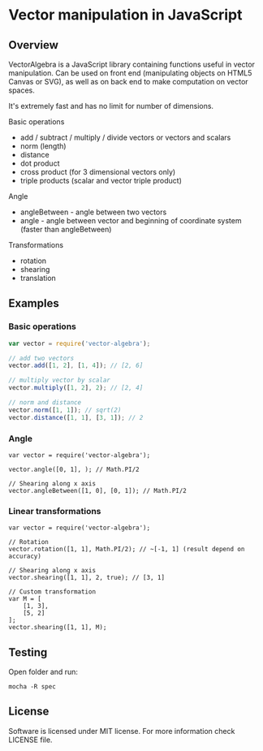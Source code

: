 # Vector manipulation in JavaScript

## Overview

VectorAlgebra is a JavaScript library containing functions useful in vector manipulation.
Can be used on front end (manipulating objects on HTML5 Canvas or SVG),
as well as on back end to make computation on vector spaces.

It's extremely fast and has no limit for number of dimensions.

Basic operations
* add / subtract / multiply / divide vectors or vectors and scalars
* norm (length)
* distance
* dot product
* cross product (for 3 dimensional vectors only)
* triple products (scalar and vector triple product)

Angle
* angleBetween - angle between two vectors
* angle - angle between vector and beginning of coordinate system (faster than angleBetween)

Transformations
* rotation
* shearing
* translation

## Examples

### Basic operations
```js
var vector = require('vector-algebra');

// add two vectors
vector.add([1, 2], [1, 4]); // [2, 6]

// multiply vector by scalar
vector.multiply([1, 2], 2); // [2, 4]

// norm and distance
vector.norm([1, 1]); // sqrt(2)
vector.distance([1, 1], [3, 1]); // 2
```

### Angle

```
var vector = require('vector-algebra');

vector.angle([0, 1], ); // Math.PI/2

// Shearing along x axis
vector.angleBetween([1, 0], [0, 1]); // Math.PI/2
```

### Linear transformations

```
var vector = require('vector-algebra');

// Rotation
vector.rotation([1, 1], Math.PI/2); // ~[-1, 1] (result depend on accuracy)

// Shearing along x axis
vector.shearing([1, 1], 2, true); // [3, 1]

// Custom transformation
var M = [
    [1, 3],
    [5, 2]
];
vector.shearing([1, 1], M);
```

## Testing

Open folder and run:
```
mocha -R spec
```

## License

Software is licensed under MIT license.
For more information check LICENSE file.